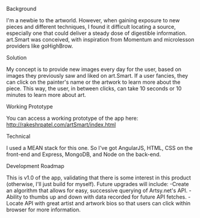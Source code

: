 
Background

I'm a newbie to the artworld. However, when gaining exposure to new pieces and different techniques, I found it difficult locating a source, especially one that could deliver a steady dose of digestible information. art.Smart was conceived, with inspiration from Momentum and microlesson providers like goHighBrow. 

Solution

My concept is to provide new images every day for the user, based on images they previously saw and liked on art.Smart. If a user fancies, they can click on the painter's name or the artwork to learn more about the piece. This way, the user, in between clicks, can take 10 seconds or 10 minutes to learn more about art. 

Working Prototype

You can access a working prototype of the app here: http://rakeshrpatel.com/artSmart/index.html

Technical

I used a MEAN stack for this one. So I've got AngularJS, HTML, CSS on the front-end and Express, MongoDB, and Node on the back-end.

Development Roadmap

This is v1.0 of the app, validating that there is some interest in this product (otherwise, I'll just build for myself). Future upgrades will include:
	-Create an algorithm that allows for easy, successive querying of Artsy.net's API.
	-Ability to thumbs up and down with data recorded for future API fetches.
	-Locate API with great artist and artwork bios so that users can click within browser for more information.